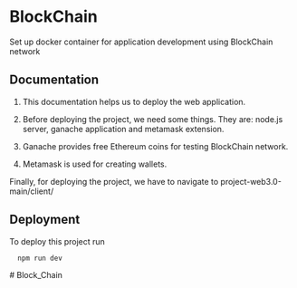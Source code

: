 
# BlockChain 


Set up docker container for application development using BlockChain network

## Documentation
1. This documentation helps us to deploy the web application.
2. Before deploying the project, we need some things. 
   They are: node.js server, ganache application and metamask extension.

3. Ganache provides free Ethereum coins for testing
   BlockChain network.
4. Metamask is used for creating wallets.
                  
Finally, for deploying the project, we have to navigate to
project-web3.0-main/client/
         
                 
    

## Deployment

To deploy this project run

```bash
  npm run dev
```

#   B l o c k _ C h a i n  
 